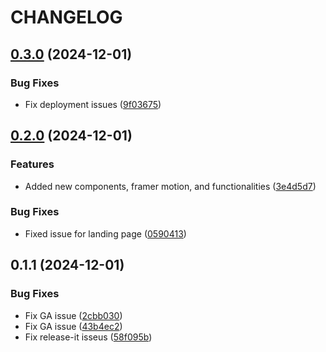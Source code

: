 # CHANGELOG

## [0.3.0](https://github.com/rjtormis/portfolio/compare/release/v0.2.0...release/v0.3.0) (2024-12-01)

### Bug Fixes

* Fix deployment issues ([9f03675](https://github.com/rjtormis/portfolio/commit/9f036758b87f288d23b1fccbfc1ae54c8579f83d))

## [0.2.0](https://github.com/rjtormis/portfolio/compare/release/v0.1.1...release/v0.2.0) (2024-12-01)

### Features

* Added new components, framer motion, and functionalities ([3e4d5d7](https://github.com/rjtormis/portfolio/commit/3e4d5d718424421c52a7dbda01946b73c38a67e1))

### Bug Fixes

* Fixed issue for landing page ([0590413](https://github.com/rjtormis/portfolio/commit/0590413f9afaf72826f3b3d960844d0e332e073f))

## 0.1.1 (2024-12-01)

### Bug Fixes

* Fix GA issue ([2cbb030](https://github.com/rjtormis/portfolio/commit/2cbb03041838687e33335e010a6bbc8dda345c92))
* Fix GA issue ([43b4ec2](https://github.com/rjtormis/portfolio/commit/43b4ec2736bcb05997d51878f9e04ba3b6b80c68))
* Fix release-it isseus ([58f095b](https://github.com/rjtormis/portfolio/commit/58f095b93bb778e0ff344476b0582f7bb97833d4))
